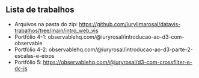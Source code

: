 ## Lista de trabalhos
- Arquivos na pasta do zip: https://github.com/iurylimarosal/datavis-trabalhos/tree/main/intro_web_vis
- Portfólio 4-1: observablehq.com/@iuryrosal/introducao-ao-d3-com-observable
- Portfólio 4-2: observablehq.com/@iuryrosal/introducao-ao-d3-parte-2-escalas-e-eixos
- Portfólio 5: https://observablehq.com/@iuryrosal/d3-com-crossfilter-e-dc-js

